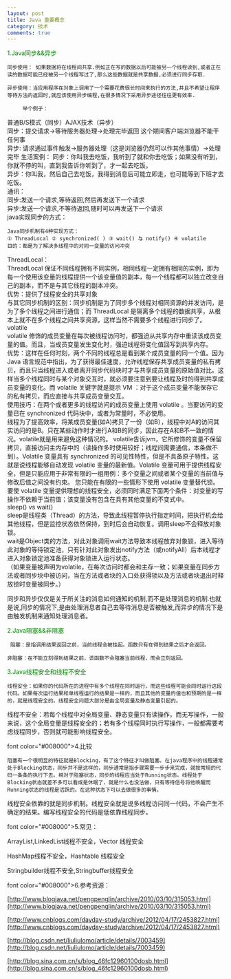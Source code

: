 ```yaml
---
layout: post
title: Java 重要概念
category: 技术
comments: true
---
```


<font color="#008000">1.Java同步&&异步</font>

    同步使用： 如果数据将在线程间共享.例如正在写的数据以后可能被另一个线程读到,或者正在读的数据可能已经被另一个线程写过了,那么这些数据就是共享数据,必须进行同步存取.

    异步使用：当应用程序在对象上调用了一个需要花费很长时间来执行的方法,并且不希望让程序等待方法的返回时,就应该使用异步编程,在很多情况下采用异步途径往往更有效率.

         举个例子：

普通B/S模式（同步）AJAX技术（异步）  
             同步：提交请求->等待服务器处理->处理完毕返回 这个期间客户端浏览器不能干任何事   
             异步:   请求通过事件触发->服务器处理（这是浏览器仍然可以作其他事情）->处理完毕
        生活案例：
            同步：你叫我去吃饭，我听到了就和你去吃饭；如果没有听到，你就不停的叫，直到我告诉你听到了，才一起去吃饭。   
            异步：你叫我，然后自己去吃饭，我得到消息后可能立即走，也可能等到下班才去吃饭。   
        通讯：   
           同步:发送一个请求,等待返回,然后再发送下一个请求   
           异步:发送一个请求,不等待返回,随时可以再发送下一个请求   
               java实现同步的方式：

    Java同步机制有4种实现方式：  
    ① ThreadLocal ② synchronized( ) ③ wait() 与 notify() ④ volatile   
    目的：都是为了解决多线程中的对同一变量的访问冲突 

 ThreadLocal：  
       ThreadLocal 保证不同线程拥有不同实例，相同线程一定拥有相同的实例，即为每一个使用该变量的线程提供一个该变量值的副本，每一个线程都可以独立改变自己的副本，而不是与其它线程的副本冲突。  
          优势：提供了线程安全的共享对象   
与其它同步机制的区别：同步机制是为了同步多个线程对相同资源的并发访问，是为了多个线程之间进行通信；而 ThreadLocal 是隔离多个线程的数据共享，从根本上就不在多个线程之间共享资源，这样当然不需要多个线程进行同步了。  
 volatile  
        volatile 修饰的成员变量在每次被线程访问时，都强迫从共享内存中重读该成员变量的值。而且，当成员变量发生变化时，强迫线程将变化值回写到共享内存。  
          优势：这样在任何时刻，两个不同的线程总是看到某个成员变量的同一个值。因为Java 语言规范中指出，为了获得最佳速度，允许线程保存共享成员变量的私有拷贝，而且只当线程进入或者离开同步代码块时才与共享成员变量的原始值对比。这样当多个线程同时与某个对象交互时，就必须要注意到要让线程及时的得到共享成员变量的变化。而 volatile 关键字就是提示 VM ：对于这个成员变量不能保存它的私有拷贝，而应直接与共享成员变量交互。  
          使用技巧：在两个或者更多的线程访问的成员变量上使用 volatile 。当要访问的变量已在 synchronized 代码块中，或者为常量时，不必使用。  
        线程为了提高效率，将某成员变量(如A)拷贝了一份（如B），线程中对A的访问其实访问的是B。只在某些动作时才进行A和B的同步，因此存在A和B不一致的情况。volatile就是用来避免这种情况的。 volatile告诉jvm，它所修饰的变量不保留拷贝，直接访问主内存中的（读操作多时使用较好；线程间需要通信，本条做不到）。Volatile 变量具有 synchronized 的可见性特性，但是不具备原子特性。这就是说线程能够自动发现 volatile 变量的最新值。Volatile 变量可用于提供线程安全，但是只能应用于非常有限的一组用例：多个变量之间或者某个变量的当前值与修改后值之间没有约束。 您只能在有限的一些情形下使用 volatile 变量替代锁。要使 volatile 变量提供理想的线程安全，必须同时满足下面两个条件：对变量的写操作不依赖于当前值；该变量没有包含在具有其他变量的不变式中。     
   sleep() vs wait()  
        sleep是线程类（Thread）的方法，导致此线程暂停执行指定时间，把执行机会给其他线程，但是监控状态依然保持，到时后会自动恢复。调用sleep不会释放对象锁。  
        wait是Object类的方法，对此对象调用wait方法导致本线程放弃对象锁，进入等待此对象的等待锁定池，只有针对此对象发出notify方法（或notifyAll）后本线程才进入对象锁定池准备获得对象锁进入运行状态。   
（如果变量被声明为volatile，在每次访问时都会和主存一致；如果变量在同步方法或者同步块中被访问，当在方法或者块的入口处获得锁以及方法或者块退出时释放锁时变量被同步。）

  同步和异步仅仅是关于所关注的消息如何通知的机制,而不是处理消息的机制.也就是说,同步的情况下,是由处理消息者自己去等待消息是否被触发,而异步的情况下是由触发机制来通知处理消息者。

<font color="#008000">2.Java阻塞&&非阻塞</font>

     阻塞：是指调用结果返回之前，当前线程会被挂起。函数只有在得到结果之后才会返回。 

    非阻塞：在不能立刻得到结果之前，该函数不会阻塞当前线程，而会立刻返回。

<font color="#008000">3.Java线程安全和线程不安全</font>

    线程安全：如果你的代码所在的进程中有多个线程在同时运行，而这些线程可能会同时运行这段代码。如果每次运行结果和单线程运行的结果是一样的，而且其他的变量的值也和预期的是一样的，就是线程安全的。线程安全问题大部分是由全局变量及静态变量引起的。

   线程不安全：若每个线程中对全局变量、静态变量只有读操作，而无写操作，一般来说，这个全局变量是线程安全的；若有多个线程同时执行写操作，一般都需要考虑线程同步，否则就可能影响线程安全。

font color="#008000">4.比较</font>

    阻塞有一个很明显的特征就是Blocking，有了这个特征才叫做阻塞。在java程序中的线程通常处于Blocking状态，同步并不是这样的，同步通常是指步骤需要一步步来完成，就按常规的代码一条条的执行下去。相对于阻塞状态，同步的线程应当处于Running状态。线程处于Blocking状态就差不多可以看成是休眠了，就是什么也没法做，只有等待信号将他唤醒而Running状态的线程是活跃的。在这种状态下可以去做很多的事情。

   线程安全依靠的就是同步机制。线程安全就是说多线程访问同一代码，不会产生不确定的结果。编写线程安全的代码是低依靠线程同步。

font color="#008000">5.常见：</font>

   ArrayList,LinkedList线程不安全，Vector 线程安全

   HashMap线程不安全，Hashtable 线程安全 

   Stringbuilder线程不安全,Stringbuffer线程安全

font color="#008000">6.参考资源：</font>

[http://www.blogjava.net/pengpenglin/archive/2010/03/10/315053.html](http://www.blogjava.net/pengpenglin/archive/2010/03/10/315053.html)

[http://www.cnblogs.com/dayday-study/archive/2012/04/17/2453827.html](http://www.cnblogs.com/dayday-study/archive/2012/04/17/2453827.html)

[http://blog.csdn.net/liuliulomo/article/details/7003459](http://blog.csdn.net/liuliulomo/article/details/7003459)

[http://blog.sina.com.cn/s/blog_46fc12960100dosb.html](http://blog.sina.com.cn/s/blog_46fc12960100dosb.html)

